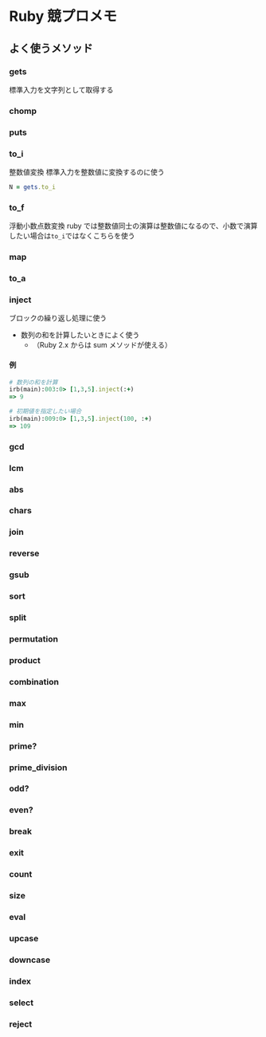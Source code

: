 # Ruby 競プロメモ

## よく使うメソッド

### gets

標準入力を文字列として取得する

### chomp

### puts

### to_i

整数値変換
標準入力を整数値に変換するのに使う

```ruby
N = gets.to_i
```

### to_f

浮動小数点数変換
ruby では整数値同士の演算は整数値になるので、小数で演算したい場合は`to_i`ではなくこちらを使う

### map

### to_a

### inject

ブロックの繰り返し処理に使う

- 数列の和を計算したいときによく使う
  - （Ruby 2.x からは sum メソッドが使える）

#### 例

```ruby
# 数列の和を計算
irb(main):003:0> [1,3,5].inject(:+)
=> 9

# 初期値を指定したい場合
irb(main):009:0> [1,3,5].inject(100, :+)
=> 109

```

### gcd

### lcm

### abs

### chars

### join

### reverse

### gsub

### sort

### split

### permutation

### product

### combination

### max

### min

### prime?

### prime_division

### odd?

### even?

### break

### exit

### count

### size

### eval

### upcase

### downcase

### index

### select

### reject
